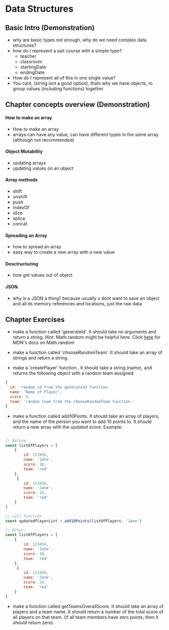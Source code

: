 # Data Structures

## Basic Intro (Demonstration)

-   why are basic types not enough, why do we need complex data structures?
-   how do I represent a sait course with a simple type?
    -   teacher
    -   classroom
    -   startingDate
    -   endingDate
-   How do I represent all of this in one single value?
-   You cant, (string isnt a good option), thats why we have objects, to group values (including functions) together

## Chapter concepts overview (Demonstration)

#### How to make an array

-   How to make an array
-   arrays can have any value, can have different types in the same array (although not recommended)

#### Object Mutability

-   updating arrays
-   updating values on an object

#### Array methods

-   shift
-   unshift
-   push
-   indexOf
-   slice
-   splice
-   concat

#### Spreading an Array

-   how to spread an array
-   easy way to create a new array with a new value

#### Desctructuring

-   how get values out of object

#### JSON

-   why is a JSON a thing? because usually u dont want to save an object and all its memory references and locations, just the raw data

## Chapter Exercises

- make a function called 'generateId'. It should take no arguments and return a string. Hint: Math.random might be helpful here. Click [here](https://developer.mozilla.org/en-US/docs/Web/JavaScript/Reference/Global_Objects/Math/random) for MDN's docs on Math.random

- make a function called 'chooseRandomTeam'. It should take an array of strings and return a string.

-   make a 'createPlayer' function . It should take a string (name), and returns the following object with a random team assigned:
```js
{
  id: 'random id from the generateId function
  name: 'Name of Player',
  score: 0,
  team: 'random team from the chooseRandomTeam function.'
}
```



-   make a function called add10Points. It should take an array of players, and the name of the person you want to add 10 points to. It should return a new array with the updated score. Example:


```js

// Before:
const listOfPlayers = [
    {
        id: 123456,
        name: 'John',
        score: 10,
        team: 'red'
    },
     {
        id: 123456,
        name: 'Jane',
        score: 10,
        team: 'red'
    }
]

// call function
const updatedPlayerList = add10Points(listOfPlayers, 'Jane')

// After:
const listOfPlayers = [
    {
        id: 123456,
        name: 'John',
        score: 10,
        team: 'red'
    },
     {
        id: 123456,
        name: 'Jane',
        score: 20,
        team: 'red'
    }
]
```

- make a function called getTeamsOverallScore. It should take an array of players and a team name. It should return a number of the total score of all players on that team. (if all team members have zero points, then it should return zero).

